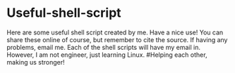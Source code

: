 # Useful-shell-script
Here are some useful shell script created by me. Have a nice use!
You can share these online of course, but remember to cite the source.
If having any problems, email me. Each of the shell scripts will have my email in. However, I am not engineer, just learning Linux. 
#Helping each other, making us stronger!
